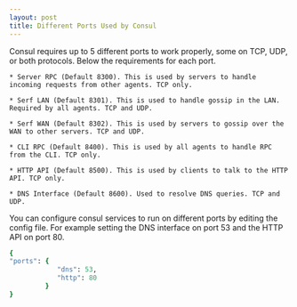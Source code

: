 ```yaml
---
layout: post
title: Different Ports Used by Consul
---
```


Consul requires up to 5 different ports to work properly, some on TCP, UDP, or both protocols. Below the requirements for each port.
    
    * Server RPC (Default 8300). This is used by servers to handle incoming requests from other agents. TCP only.
    
    * Serf LAN (Default 8301). This is used to handle gossip in the LAN. Required by all agents. TCP and UDP.
    
    * Serf WAN (Default 8302). This is used by servers to gossip over the WAN to other servers. TCP and UDP.
    
    * CLI RPC (Default 8400). This is used by all agents to handle RPC from the CLI. TCP only.
    
    * HTTP API (Default 8500). This is used by clients to talk to the HTTP API. TCP only.
    
    * DNS Interface (Default 8600). Used to resolve DNS queries. TCP and UDP.

You can configure consul services to run on different ports by editing the config file. For example setting the DNS interface on port 53 and the HTTP API on port 80.

```ruby
{ 
"ports": { 
            "dns": 53,
            "http": 80
         } 
}
```
